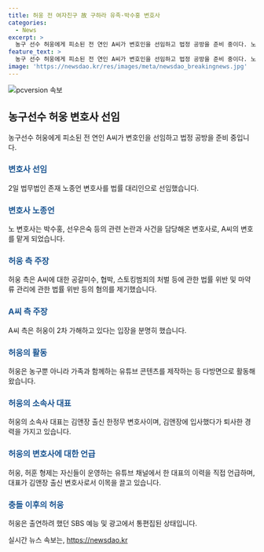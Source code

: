 ```yaml
---
title: 허웅 전 여자친구 故 구하라 유족·박수홍 변호사
categories:
  - News
excerpt: >
  농구 선수 허웅에게 피소된 전 연인 A씨가 변호인을 선임하고 법정 공방을 준비 중이다. 노 변호사는 A씨의 변호를 맡고 허웅 측은 A씨에게 협박과 스토킹 등의 혐의를 제기했다. 그러나 A씨는 허웅이 두 번의 임신 중절 수술을 강요했다고 주장하며 2차 가해를 주장하고 있다. 허웅은 농구선수로서 뿐 아니라 가족과의 유튜브 활동으로도 알려져 있으나 현재 논란에 휩싸였다. 그의 소속사 대표는 김앤장 출신 변호사라는 점에서 대응 전략에 이목이 쏠리고 있다. 반면 허웅은 변호사 한 대표를 칭찬하며 그의 멋진 모습을 언급하기도 했다.
feature_text: >
  농구 선수 허웅에게 피소된 전 연인 A씨가 변호인을 선임하고 법정 공방을 준비 중이다. 노 변호사는 A씨의 변호를 맡고 허웅 측은 A씨에게 협박과 스토킹 등의 혐의를 제기했다. 그러나 A씨는 허웅이 두 번의 임신 중절 수술을 강요했다고 주장하며 2차 가해를 주장하고 있다. 허웅은 농구선수로서 뿐 아니라 가족과의 유튜브 활동으로도 알려져 있으나 현재 논란에 휩싸였다. 그의 소속사 대표는 김앤장 출신 변호사라는 점에서 대응 전략에 이목이 쏠리고 있다. 반면 허웅은 변호사 한 대표를 칭찬하며 그의 멋진 모습을 언급하기도 했다.
image: 'https://newsdao.kr/res/images/meta/newsdao_breakingnews.jpg'
---
```


<p><img src="https://newsdao.kr/res/images/meta/newsdao_breakingnews.jpg" alt="pcversion 속보" /></p>

<h2 data-ke-size="size26">농구선수 허웅 변호사 선임</h2>

<p data-ke-size="size16">농구선수 허웅에게 피소된 전 연인 A씨가 변호인을 선임하고 법정 공방을 준비 중입니다. </p>

<h3><b><span style="color: #1a5490;">변호사 선임</span></b></h3>

<p data-ke-size="size16">2일 법무법인 존재 노종언 변호사를 법률 대리인으로 선임했습니다. </p>

<h3><b><span style="color: #1a5490;">변호사 노종언</span></b></h3>

<p data-ke-size="size16">노 변호사는 박수홍, 선우은숙 등의 관련 논란과 사건을 담당해온 변호사로, A씨의 변호를 맡게 되었습니다. </p>

<h3><b><span style="color: #1a5490;">허웅 측 주장</span></b></h3>

<p data-ke-size="size16">허웅 측은 A씨에 대한 공갈미수, 협박, 스토킹범죄의 처벌 등에 관한 법률 위반 및 마약류 관리에 관한 법률 위반 등의 혐의를 제기했습니다.</p>

<h3><b><span style="color: #1a5490;">A씨 측 주장</span></b></h3>

<p data-ke-size="size16">A씨 측은 허웅이 2차 가해하고 있다는 입장을 분명히 했습니다. </p>

<h3><b><span style="color: #1a5490;">허웅의 활동</span></b></h3>

<p data-ke-size="size16">허웅은 농구뿐 아니라 가족과 함께하는 유튜브 콘텐츠를 제작하는 등 다방면으로 활동해왔습니다. </p>

<h3><b><span style="color: #1a5490;">허웅의 소속사 대표</span></b></h3>

<p data-ke-size="size16">허웅의 소속사 대표는 김앤장 출신 한정무 변호사이며, 김앤장에 입사했다가 퇴사한 경력을 가지고 있습니다. </p>

<h3><b><span style="color: #1a5490;">허웅의 변호사에 대한 언급</span></b></h3>

<p data-ke-size="size16">허웅, 허훈 형제는 자신들이 운영하는 유튜브 채널에서 한 대표의 이력을 직접 언급하며, 대표가 김앤장 출신 변호사로서 이목을 끌고 있습니다. </p>

<h3><b><span style="color: #1a5490;">충돌 이후의 허웅</span></b></h3>

<p data-ke-size="size16">허웅은 출연하려 했던 SBS 예능 및 광고에서 통편집된 상태입니다. </p>
실시간 뉴스 속보는, <a href="https://newsdao.kr" rel="dofollow">https://newsdao.kr</a>


